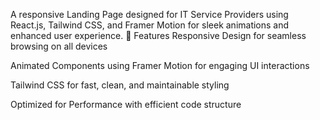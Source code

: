 A responsive Landing Page designed for IT Service Providers using React.js, Tailwind CSS, and Framer Motion for sleek animations and enhanced user experience.
🌟 Features
Responsive Design for seamless browsing on all devices

Animated Components using Framer Motion for engaging UI interactions

Tailwind CSS for fast, clean, and maintainable styling

Optimized for Performance with efficient code structure
